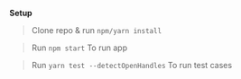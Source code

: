 **Setup**
> Clone repo & run `npm/yarn install`

> Run `npm start` To run app

> Run  `yarn test --detectOpenHandles` To run test cases